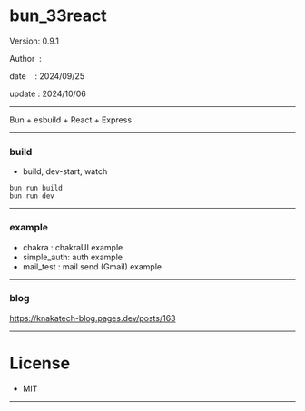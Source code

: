 ﻿# bun_33react

 Version: 0.9.1

 Author  :

 date    : 2024/09/25

 update : 2024/10/06 

***

Bun + esbuild + React + Express


***
### build

* build, dev-start, watch

```
bun run build
bun run dev
```

***
### example

* chakra : chakraUI example
* simple_auth: auth example
* mail_test : mail send (Gmail) example

***
### blog

https://knakatech-blog.pages.dev/posts/163

***
# License

* MIT

***

